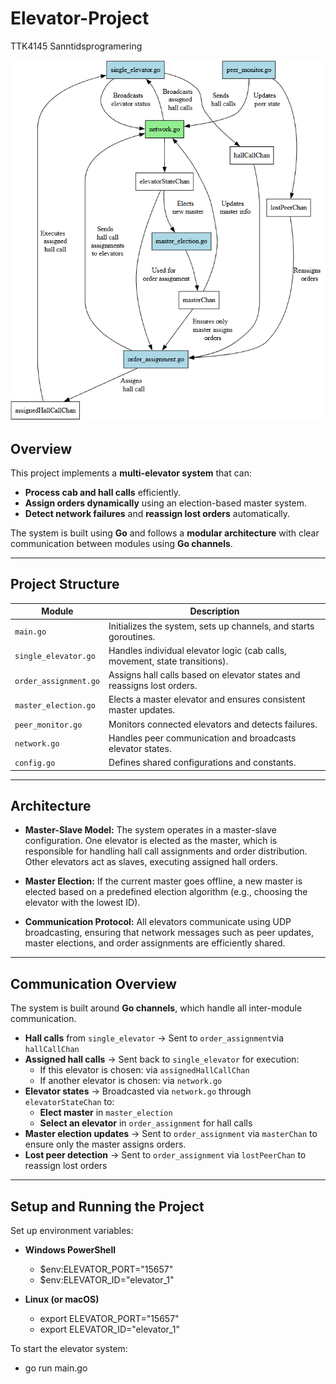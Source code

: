 # Elevator-Project
TTK4145 Sanntidsprogramering

![alt text](Overview.png)

## **Overview**
This project implements a **multi-elevator system** that can:
- **Process cab and hall calls** efficiently.
- **Assign orders dynamically** using an election-based master system.
- **Detect network failures** and **reassign lost orders** automatically.

The system is built using **Go** and follows a **modular architecture** with clear communication between modules using **Go channels**.

---

## **Project Structure**
| **Module**           | **Description** |
|----------------------|----------------|
| `main.go`            | Initializes the system, sets up channels, and starts goroutines. |
| `single_elevator.go` | Handles individual elevator logic (cab calls, movement, state transitions). |
| `order_assignment.go` | Assigns hall calls based on elevator states and reassigns lost orders. |
| `master_election.go` | Elects a master elevator and ensures consistent master updates. |
| `peer_monitor.go`    | Monitors connected elevators and detects failures. |
| `network.go`         | Handles peer communication and broadcasts elevator states. |
| `config.go`          | Defines shared configurations and constants. |

---

## **Architecture**

- **Master-Slave Model:**
The system operates in a master-slave configuration. One elevator is elected as the master, which is responsible for handling hall call assignments and order distribution. Other elevators act as slaves, executing assigned hall orders.

- **Master Election:**
If the current master goes offline, a new master is elected based on a predefined election algorithm (e.g., choosing the elevator with the lowest ID).

- **Communication Protocol:**
All elevators communicate using UDP broadcasting, ensuring that network messages such as peer updates, master elections, and order assignments are efficiently shared.

---

## **Communication Overview**
The system is built around **Go channels**, which handle all inter-module communication.

- **Hall calls** from `single_elevator` → Sent to `order_assignment`via `hallCallChan`
- **Assigned hall calls** → Sent back to `single_elevator` for execution: 
	- If this elevator is chosen: via `assignedHallCallChan`
	- If another elevator is chosen: via `network.go`
- **Elevator states** → Broadcasted via `network.go` through `elevatorStateChan` to:
	- **Elect master** in `master_election`
	- **Select an elevator** in `order_assignment` for hall calls
- **Master election updates** → Sent to `order_assignment` via `masterChan` to ensure only the master assigns orders.
- **Lost peer detection** -> Sent to `order_assignment` via `lostPeerChan` to reassign lost orders

---

## **Setup and Running the Project**

Set up environment variables:

- **Windows PowerShell**
	- $env:ELEVATOR_PORT="15657"
	- $env:ELEVATOR_ID="elevator_1"

- **Linux (or macOS)**
	- export ELEVATOR_PORT="15657"
	- export ELEVATOR_ID="elevator_1"

To start the elevator system:
- go run main.go

